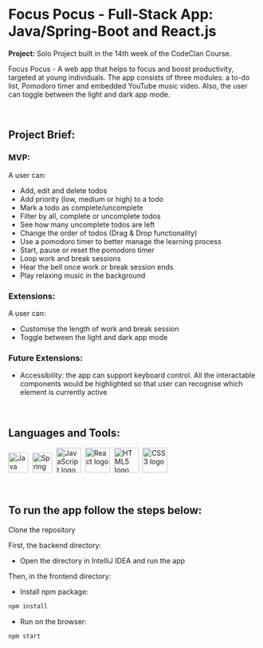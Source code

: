 <br/>

# Focus Pocus - Full-Stack App: Java/Spring-Boot and React.js

**Project:** Solo Project built in the 14th week of the CodeClan Course.

<p>Focus Pocus - A web app that helps to focus and boost productivity, targeted at young individuals. The app consists of three modules: a to-do list, Pomodoro timer and embedded YouTube music video. Also, the user can toggle between the light and dark app mode.</p>

<br/>

## Project Brief:

<h3>MVP:</h3>

A user can:
- Add, edit and delete todos
- Add priority (low, medium or high) to a todo
- Mark a todo as complete/uncomplete
- Filter by all, complete or uncomplete todos
- See how many uncomplete todos are left
- Change the order of todos (Drag & Drop functionality)
- Use a pomodoro timer to better manage the learning process
- Start, pause or reset the pomodoro timer
- Loop work and break sessions
- Hear the bell once work or break session ends
- Play relaxing music in the background

<h3>Extensions:</h3>

A user can:
- Customise the length of work and break session
- Toggle between the light and dark app mode

<h3>Future Extensions:</h3>

- Accessibility: the app can support keyboard control. All the interactable components would be highlighted so that user can recognise which element is currently active

<br/>

## Languages and Tools:

<img src="https://cdn.jsdelivr.net/gh/devicons/devicon/icons/java/java-plain.svg" title="Java" alt="Java logo" width="40" height="40"/>&nbsp;
<img src="https://cdn.jsdelivr.net/gh/devicons/devicon/icons/spring/spring-original.svg" title="Spring" alt="Spring logo" width="40" height="40"/>&nbsp;
<img src="https://cdn.jsdelivr.net/gh/devicons/devicon/icons/javascript/javascript-plain.svg" title="JavaScript" alt="JavaScript logo" width="50" height="50"/>&nbsp;
<img src="https://cdn.jsdelivr.net/gh/devicons/devicon/icons/react/react-original.svg" title="React" alt="React logo" width="50" height="50"/>&nbsp;
<img src="https://cdn.jsdelivr.net/gh/devicons/devicon/icons/html5/html5-plain.svg" title="HTML5" alt="HTML5 logo" width="50" height="50"/>&nbsp;
<img src="https://cdn.jsdelivr.net/gh/devicons/devicon/icons/css3/css3-plain.svg"  title="CSS3" alt="CSS3 logo" width="50" height="50"/>

<br/>

## To run the app follow the steps below:

Clone the repository

First, the backend directory:

- Open the directory in IntelliJ IDEA and run the app

Then, in the frontend directory:

- Install npm package:

```sh
npm install
``` 
- Run on the browser:

```sh
npm start
``` 

